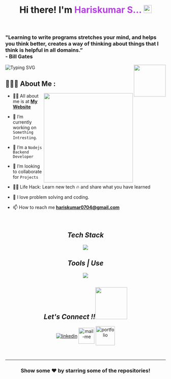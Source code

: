 
<h1 align="center">Hi there! I'm <span style="color: #b440e2"> Hariskumar S... </span><img src="https://media.giphy.com/media/hvRJCLFzcasrR4ia7z/giphy.gif" width="25px"> </h1>
 <br>
 <h3 align="left"> "Learning to write programs stretches your mind, and helps you think better, creates a way of thinking about things that I think is helpful in all domains.” <br>- Bill Gates</h3>
 
 ![Typing SVG](https://readme-typing-svg.herokuapp.com?font=comfortaa&color=b440e2&size=24&width=500&lines=Currently+Learning+Backend+Development+and+System+Design;Backend+Developer;Nice+to+meet+you...)
 <img  src="https://hariskumars.netlify.app/static/media/output-onlinegiftools.0137dac1.gif" height="100px" align="right" />
  <br>
  
   ## 👨🏻‍💻 About Me :

<img  src="https://akashsurve.web.app/static/media/about.aee0f771fbfc1e7b8fa8.png" height="280px" align="right" />

- 🙋‍♂️ All about me is at **[My Website](https://hariskumars.netlify.app/)**

- 🔭 I’m currently working on `Something Intresting`.

- 🌱 I’m a `Nodejs Backend Developer`

- 👯 I’m looking to collaborate for `Projects`

- 👨‍💻 Life Hack: Learn new tech :fire: and share what you have learned 

- 💓 I love problem solving and coding.

- 📫 How to reach me **hariskumar0704@gmail.com**


<br>
<h2 align="center"><i>Tech Stack</i></h2>
<p align="center">
  <a >
    <img src="https://skillicons.dev/icons?i=html,css,js,ts,nodejs,express,redis,mongodb," />
  </a>
</p>


<!-- <img src="" alt="" /> -->
<h2 align="center"><i>Tools | Use</i></h2>
<p align="center">
  <a >
    <img src="https://skillicons.dev/icons?i=bash,codepen,firebase,git,github,netlify,powershell,vscode,postman," />
  </a>
</p>


<h2 align="center"><i>Let's Connect !!<img src="https://raw.githubusercontent.com/ShahriarShafin/ShahriarShafin/main/Assets/handshake.gif" width="100" /></i></h2>

<p align="center">
  <a href="https://www.linkedin.com/in/haris-kumar-80983a249/" target="blank"><img align="center" src="https://skillicons.dev/icons?i=linkedin" alt="linkedin" /></a>
  <a title="hariskumar0704@gmail.com" href="mailto:hariskumar0704@gmail.com" target="blank"><img align="center"  src="https://cdn-icons-png.flaticon.com/128/888/888853.png"  width="50px"   alt="mail-me" /></a>
  <a href="https://hariskumars.netlify.app/" target="_blank"><img align="center" src="https://img.icons8.com/fluency/2x/domain.png"  width="60px" alt="portfolio" /></a>

</p>

<br />
<div align="center">
  

<hr />
<h3 align="center">
 Show some ❤️ by starring some of the repositories!
</h3>
<br>
<h3 align="center"> 

</h3>